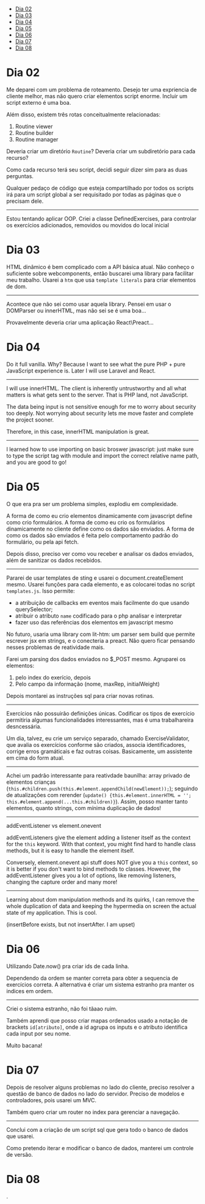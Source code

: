 - [Dia 02](#dia-02)
- [Dia 03](#dia-03)
- [Dia 04](#dia-04)
- [Dia 05](#dia-05)
- [Dia 06](#dia-06)
- [Dia 07](#dia-07)
- [Dia 08](#dia-08)

# Dia 02

Me deparei com um problema de roteamento.
Desejo ter uma expriencia de cliente melhor, mas não quero criar elementos script enorme. Incluir um script externo é uma boa.

Além disso, existem três rotas conceitualmente relacionadas:

1. Routine viewer
2. Routine builder
3. Routine manager

Deveria criar um diretório `Routine`?
Deveria criar um subdiretório para cada recurso?

Como cada recurso terá seu script, decidi seguir dizer sim para as duas perguntas.

Qualquer pedaço de código que esteja compartilhado por todos os scripts irá para um script global a ser requisitado por todas as páginas que o precisam dele.

---

Estou tentando aplicar OOP. Criei a classe DefinedExercises, para controlar os exercícios adicionados, removidos ou movidos do local inicial

# Dia 03

HTML dinâmico é bem complicado com a API básica atual. Não conheço o suficiente sobre webcomponents, então buscarei uma library para facilitar meu trabalho. Usarei a `htm` que usa `template literals` para criar elementos de dom.

---

Acontece que não sei como usar aquela library. Pensei em usar o DOMParser ou innerHTML, mas não sei se é uma boa...

Provavelmente deveria criar uma aplicação React\Preact...

# Dia 04

Do it full vanilla. Why? Because I want to see what the pure PHP + pure JavaScript experience is. Later I will use Laravel and React.

---

I will use innerHTML. The client is inherently untrustworthy and all what matters is what gets sent to the server. That is PHP land, not JavaScript.

The data being input is not sensitive enough for me to worry about security too deeply. Not worrying about security lets me move faster and complete the project sooner.

Therefore, in this case, innerHTML manipulation is great.

---

I learned how to use importing on basic broswer javascript: just make sure to type the script tag with module and import the correct relative name path, and you are good to go!

# Dia 05

O que era pra ser um problema simples, explodiu em complexidade.

A forma de como eu crio elementos dinamicamente com javascript define como crio formulários. A forma de como eu crio os formulários dinamicamente no cliente define como os dados são enviados. A forma de como os dados são enviados é feita pelo comportamento padrão do formulário, ou pela api fetch.

Depois disso, preciso ver como vou receber e analisar os dados enviados, além de sanitizar os dados recebidos.

---

Pararei de usar templates de sting e usarei o document.createElement mesmo. Usarei funções para cada elemento, e as colocarei todas no script `templates.js`. Isso permite:

- a atribuição de callbacks em eventos mais facilmente do que usando querySelector;
- atribuir o atributo `name` codificado para o php analisar e interpretar
- fazer uso das referências dos elementos em javascript mesmo

No futuro, usaria uma library com lit-htm: um parser sem build que permite escrever jsx em strings, e o conecteria a preact. Não quero ficar pensando nesses problemas de reatividade mais.

Farei um parsing dos dados enviados no $\_POST mesmo. Agruparei os elementos:

1. pelo index do exerício, depois
2. Pelo campo da informação (nome, maxRep, initialWeight)

Depois montarei as instruções sql para criar novas rotinas.

---

Exercícios não possuirão definições únicas. Codificar os tipos de exercício permitiria algumas funcionalidades interessantes, mas é uma trabalhareira desncessária.

Um dia, talvez, eu crie um serviço separado, chamado ExerciseValidator, que avalia os exercícios conforme são criados, associa identificadores, corrige erros gramáticais e faz outras coisas. Basicamente, um assistente em cima do form atual.

---

Achei um padrão interessante para reativdade baunilha: array privado de elementos crianças (`this.#children.push(this.#element.appendChild(newElement));`); seguindo de atualizações com rerender (`update() {this.#element.innerHTML = ''; this.#element.append(...this.#children)}`). Assim, posso manter tanto elementos, quanto strings, com mínima duplicação de dados!

---

addEventListener vs element.onevent

addEventListeners give the element adding a listener itself as the context for the `this` keyword. With that context, you might find hard to handle class methods, but it is easy to handle the element itself.

Conversely, element.onevent api stuff does NOT give you a `this` context, so it is better if you don't want to bind methods to classes. However, the addEventListener gives you a lot of options, like removing listeners, changing the capture order and many more!

---

Learning about dom manipulation methods and its quirks, I can remove the whole duplication of data and keeping the hypermedia on screen the actual state of my application. This is cool.

(insertBefore exists, but not insertAfter. I am upset)

# Dia 06

Utilizando Date.now() pra criar ids de cada linha.

Dependendo da ordem se manter correta para obter a sequencia de exercícios correta. A alternativa é criar um sistema estranho pra manter os indices em ordem.

---

Criei o sistema estranho, não foi tãaao ruim.

Também aprendi que posso criar mapas ordenados usado a notação de brackets `id[atributo]`, onde a id agrupa os inputs e o atributo identifica cada input por seu nome.

Muito bacana!

# Dia 07

Depois de resolver alguns problemas no lado do cliente, preciso resolver a questão de banco de dados no lado do servidor. Preciso de modelos e controladores, pois usarei um MVC.

Também quero criar um router no index para gerenciar a navegação.

---

Conclui com a criação de um script sql que gera todo o banco de dados que usarei.

Como pretendo iterar e modificar o banco de dados, manterei um controle de versão.

# Dia 08

.

